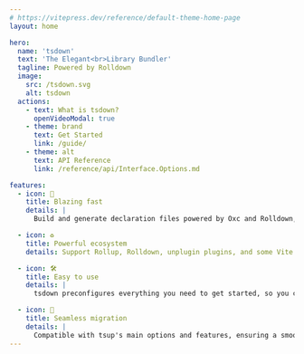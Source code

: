 ```yaml
---
# https://vitepress.dev/reference/default-theme-home-page
layout: home

hero:
  name: 'tsdown'
  text: 'The Elegant<br>Library Bundler'
  tagline: Powered by Rolldown
  image:
    src: /tsdown.svg
    alt: tsdown
  actions:
    - text: What is tsdown?
      openVideoModal: true
    - theme: brand
      text: Get Started
      link: /guide/
    - theme: alt
      text: API Reference
      link: /reference/api/Interface.Options.md

features:
  - icon: 🚀
    title: Blazing fast
    details: |
      Build and generate declaration files powered by Oxc and Rolldown, incredibly fast!

  - icon: ♻️
    title: Powerful ecosystem
    details: Support Rollup, Rolldown, unplugin plugins, and some Vite plugins.

  - icon: ️🛠️
    title: Easy to use
    details: |
      tsdown preconfigures everything you need to get started, so you can focus on writing code.

  - icon: 🔄
    title: Seamless migration
    details: |
      Compatible with tsup's main options and features, ensuring a smooth transition.
---
```

